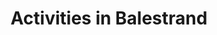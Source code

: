 ---
menu:
  main:
    weight: 3
    name: Activities

description: Balestrand has many hidden treasures to explore. Go hiking in the high mountains, watch the fjord from above, or cruise the fjord, close to the elements. The opportunities are endless.

title: Activities in Balestrand
intro: The first tourist came to Balestrand more than a 100 years ago, drawn to majestic mountains and deep fjords. The small village has since become an attractive destination worldwide. Below we have listed some of the activities in Balestrand we think you should try.

activeties:

- title: Balestrand Adventure
  desc: Balestrand adventures are an experienced provider in Balestrand, in the heart of the Sognefjord region. They sell down-to-earth experiences based on the history and nature of the Sognefjord. 
  homepage: https://www.balestrandadventure.no
  img: /images/BHCKTHm-16_9-s.jpg
  alt: fast sightseeing rib guide
  button: Go to website >
  source: balestrandadventure.no

- title: Balestrand Fjord Angling
  desc: Experience more than just fishing. Stunning vistas around every corner, as far as eye can see. Culture. Educational. High mountains, Running water & Clean Air...
  homepage: https://www.balestrandfjordangling.com
  img: /images/B67I4877-min.jpg
  alt: fishing angling balestrand fjord deep fish guide 
  button: Go to website >
  source: balestrandfjordangling.com
  
- title: The view
  desc: From Balestrand and 40 minutes drive you will find the spectacular viewpoint on Gaularfjellet.
  homepage: https://goo.gl/maps/8Hxim3bHPJMgEdqBA
  img: /images/utsikten.jpeg
  alt: gaularfjellet view balestrand
  button: Get directions >
  source: nasjonaleturistveger.no

- title: Balestrand lagoon
  desc: A short walk from our apartments you will find Balestrand swimming lagoon. The swimming lagoon is a family-friendly area where children and adults can swim and relax.
  homepage: https://goo.gl/maps/j4QFtcGzUHAtWaVe6
  img: /images/badelagunen.png
  alt: balestrand lagoon swimming
  button: Get directions >

- title: Balestrand Cider House
  desc: Balestrand cider house is located in Balestrand, a small walk from the pier and Kviknes Hotel. Balholm is their brand for fruit and berry drinks - cooked with a large portion of passion! In the summer, you can join in the tasting of cider and learn how to distill or cook sparkling cider in the traditional way. You can shop in the farm shop or have a meal in the restaurant.
  homepage: https://www.ciderhuset.no
  img: /images/ciderhuset.jpg
  alt: ciderhuset ciderhouse local food tasting traditional
  button: Go to website >
  source: ciderhuset.no

- title: Hiking
  desc: Balestrand has wonderful hiking trails for those who either want a longer hike to Raudmelen, or fantastic Keipen, or for those who want a short trip to Orrabenken. We have provided a map below containing hiking trails in the area.
  homepage: static/balestrand_hiking_map.pdf
  img: /images/balestrand_hiking.jpg
  alt: balestrand hiking mountains trails view amazing fjord
  button: Download hiking maps
  source: sognefjord.no

---